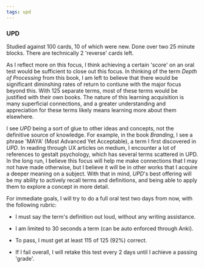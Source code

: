 ```yaml
---
tags: upd
---
```


### UPD

Studied against 100 cards, 10 of which were new. Done over two 25 minute blocks. There are technically 2 'reverse' cards left.

As I reflect more on this focus, I think achieving a certain 'score' on an oral test would be sufficient to close out this focus. In thinking of the term *Depth of Processing* from this book, I am left to believe that there would be significant diminshing rates of return to contiune with the major focus beyond this. With 125 separate terms, most of these terms would be justified with their own books. The nature of this learning acquisition is many superficial connections, and a greater understanding and appreciation for these terms likely means learning more about them elsewhere. 

I see *UPD* being a sort of glue to other ideas and concepts, not the definitive source of knowledge. For example, in the book *Branding*, I see a phrase 'MAYA' (Most Advanced Yet Acceptable), a term I first discovered in *UPD*. In reading through UX articles on medium, I encounter a lot of references to gestalt psychology, which has several terms scattered in UPD. In the long run, I believe this focus will help me make connections that I may not have made otherwise, but I believe it will be in other works that I acquire a deeper meaning on a subject. With that in mind, *UPD*'s best offering will be my ability to actively recall terms and definitions, and being able to apply them to explore a concept in more detail.

For immediate goals, I will try to do a full oral test two days from now, with the following rubric:

* I must say the term's definition out loud, without any writing assistance.

* I am limited to 30 seconds a term (can be auto enforced through Anki).

* To pass, I must get at least 115 of 125 (92%) correct. 

* If I fail overall, I will retake this test every 2 days until I achieve a passing 'grade'.
